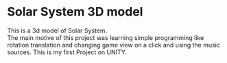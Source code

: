 <h1>Solar System 3D model</h1>
<p>This is a 3d model of Solar System.<br>
 The main motive of this project was learning simple programming like rotation translation and changing game view on a click and using the music sources. This is my first Project on UNITY.</p>
